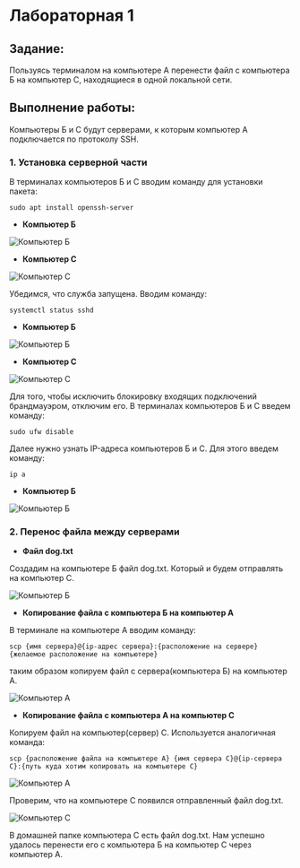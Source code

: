 # Лабораторная 1
## Задание:
Пользуясь терминалом на компьютере А перенести файл с компьютера Б на компьютер С, находящиеся в одной локальной сети. 
## Выполнение работы:
Компьютеры Б и С будут серверами, к которым компьютер А подключается по протоколу SSH.
### 1. Установка серверной части
В терминалах компьютеров Б и С вводим команду для установки пакета:
```
sudo apt install openssh-server
```
- **Компьютер Б**

<image src="/images/1.png" alt="Компьютер Б">

- **Компьютер С**

<image src="/images/2.jpeg" alt="Компьютер C">

Убедимся, что служба запущена. Вводим команду:
```
systemctl status sshd
```
- **Компьютер Б**

<image src="/images/3.png" alt="Компьютер Б">

- **Компьютер С**

<image src="/images/4.jpeg" alt="Компьютер C">

Для того, чтобы исключить блокировку входящих подключений брандмауэром, отключим его. В терминалах компьютеров Б и С введем команду:
```
sudo ufw disable
```
Далее нужно узнать IP-адреса компьютеров Б и С. Для этого введем команду:
```
ip a
```
- **Компьютер Б**

<image src="/images/5.png" alt="Компьютер Б">

### 2. Перенос файла между серверами
- **Файл dog.txt**

Создадим на компьютере Б файл dog.txt. Который и будем отправлять на компьютер С.

<image src="/images/6.png" alt="Компьютер Б">

- **Копирование файла с компьютера Б на компьютер А**

В терминале на компьютере А вводим команду:
```
scp {имя сервера}@{ip-адрес сервера}:{расположение на сервере} {желаемое расположение на компьютере}
```
таким образом копируем файл с сервера(компьютера Б) на компьютер А.

<image src="/images/7.jpeg" alt="Компьютер A">

- **Копирование файла с компьютера А на компьютер С**

Копируем файл на компьютер(сервер) С. Используется аналогичная команда:
```
scp {расположение файла на компьютере А} {имя сервера С}@{ip-сервера С}:{путь куда хотим копировать на компьютере С}
```

<image src="/images/8.jpeg" alt="Компьютер A">

Проверим, что на компьютере С появился отправленный файл dog.txt.

<image src="/images/9.jpeg" alt="Компьютер C">


В домашней папке компьютера С есть файл dog.txt. Нам успешно удалось перенести его с компьютера Б на компьютер С через компьютер А.

